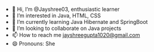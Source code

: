 - 👋 Hi, I’m @Jayshree03, enthusiastic learner
- 👀 I’m interested in Java, HTML, CSS
- 🌱 I’m currently learning Java Hibernate and SpringBoot
- 💞️ I’m looking to collaborate on Java projects
- 📫 How to reach me jayshreegupta1020@gmail.com
- 😄 Pronouns: She
